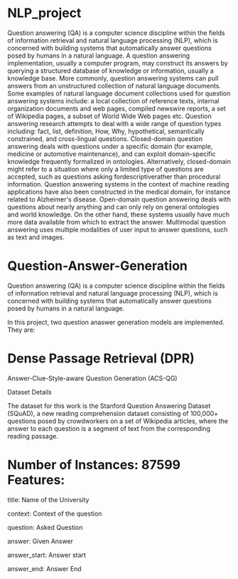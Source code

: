 # NLP_project
Question answering (QA) is a computer science discipline within the fields of information retrieval and natural language processing (NLP), which is concerned with building systems that automatically answer questions posed by humans in a natural language. A question answering implementation, usually a computer program, may construct its answers by querying a structured database of knowledge or information, usually a knowledge base. More commonly, question answering systems can pull answers from an unstructured collection of natural language documents.
Some examples of natural language document collections used for question answering systems include: a local collection of reference texts, internal organization documents and web pages, compiled newswire reports, a set of Wikipedia pages, a subset of World Wide Web pages etc. Question answering research attempts to deal with a wide range of question types including: fact, list, definition, How, Why, hypothetical, semantically constrained, and cross-lingual questions.
Closed-domain question answering deals with questions under a specific domain (for example, medicine or automotive maintenance), and can exploit domain-specific knowledge frequently formalized in ontologies. Alternatively, closed-domain might refer to a situation where only a limited type of questions are accepted, such as questions asking fordescriptiverather than procedural information. Question answering systems in the context of machine reading applications have also been constructed in the medical domain, for instance related to Alzheimer's disease.
Open-domain question answering deals with questions about nearly anything and can only rely on general ontologies and world knowledge. On the other hand, these systems usually have much more data available from which to extract the answer. Multimodal question answering uses multiple modalities of user input to answer questions, such as text and images.

# Question-Answer-Generation
Question answering (QA) is a computer science discipline within the fields of information retrieval and natural language processing (NLP), which is concerned with building systems that automatically answer questions posed by humans in a natural language.

In this project, two question anaswer generation models are implemented. They are:

# Dense Passage Retrieval (DPR)
Answer-Clue-Style-aware Question Generation (ACS-QG)

Dataset Details

The dataset for this work is the Stanford Question Answering Dataset (SQuAD), a new reading comprehension dataset consisting of 100,000+ questions posed by crowdworkers on a set of Wikipedia articles, where the answer to each question is a segment of text from the corresponding reading passage.

# Number of Instances: 87599 Features:

title: Name of the University

context: Context of the question

question: Asked Question

answer: Given Answer

answer_start: Answer start

answer_end: Answer End
